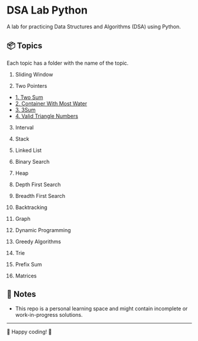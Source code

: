 # DSA Lab Python

A lab for practicing Data Structures and Algorithms (DSA) using Python.

## 📦 Topics
Each topic has a folder with the name of the topic.

1. Sliding Window

2. Two Pointers
- [1. Two Sum](02-two-pointers/two-sum.py)
- [2. Container With Most Water](02-two-pointers/container-with-most-water.py)
- [3. 3Sum](02-two-pointers/three-sum.py)
- [4. Valid Triangle Numbers](02-two-pointers/valid-triangle-numbers.py)

3. Interval

4. Stack

5. Linked List

6. Binary Search

7. Heap

8. Depth First Search

9. Breadth First Search

10. Backtracking

11. Graph

12. Dynamic Programming

13. Greedy Algorithms

14. Trie

15. Prefix Sum

16. Matrices


## 📝 Notes
- This repo is a personal learning space and might contain incomplete or work-in-progress solutions.

---

 🚀 Happy coding! 🚀
